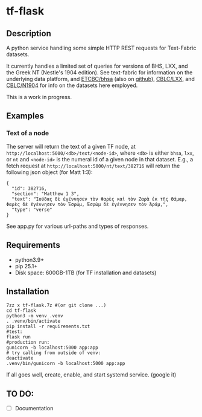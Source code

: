 # tf-flask

## Description

A python service handling some simple HTTP REST requests for Text-Fabric datasets.

It currently handles a limited set of queries for versions of BHS, LXX, and the Greek NT (Nestle's 1904 edition).
See text-fabric for information on the underlying data platform, and [ETCBC/bhsa](https://etcbc.github.io/bhsa/) (also on [github](https://github.com/ETCBC/bhsa)), [CBLC/LXX](https://github.com/CenterBLC/LXX), and [CBLC/N1904](https://github.com/CenterBLC/N1904) for info on the datasets here employed.

This is a work in progress. 

## Examples

### Text of a node

The server will return the text of a given TF node, at `http://localhost:5000/<db>/text/<node-id>`, where `<db>` is either `bhsa`, `lxx`, or `nt` and `<node-id>` is the numeral id of a given node in that dataset. E.g., a fetch request at `http://localhost:5000/nt/text/382716` will return the following json object (for Matt 1:3):

```
{
  "id": 382716,
  "section": "Matthew 1 3",
  "text": "Ἰούδας δὲ ἐγέννησεν τὸν Φαρὲς καὶ τὸν Ζαρὰ ἐκ τῆς Θάμαρ, Φαρὲς δὲ ἐγέννησεν τὸν Ἐσρώμ, Ἐσρὼμ δὲ ἐγέννησεν τὸν Ἀράμ,",
  "type": "verse"
}
```

See app.py for various url-paths and types of responses. 

## Requirements

* python3.9+
* pip 25.1+
* Disk space: 600GB-1TB (for TF installation and datasets)

## Installation

	7zz x tf-flask.7z #(or git clone ...)
	cd tf-flask
	python3 -m venv .venv
	. .venv/bin/activate
	pip install -r requirements.txt
	#test:
	flask run
	#production run:
	gunicorn -b localhost:5000 app:app
	# try calling from outside of venv:
	deactivate
	.venv/bin/gunicorn -b localhost:5000 app:app


If all goes well, create, enable, and start systemd service. (google it)

## TO DO:

- [ ] Documentation